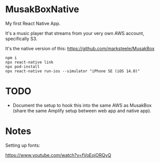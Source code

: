 # MusakBoxNative

My first React Native App.

It's a music player that streams from your very own AWS account, specifically S3.

It's the native version of this: https://github.com/marksteele/MusakBox


```
npm i
npx react-native link
npx pod-install
npx react-native run-ios --simulator "iPhone SE (iOS 14.0)"
```

# TODO

* Document the setup to hook this into the same AWS as MusakBox (share the same Amplify setup between web app and native app).


# Notes

Setting up fonts:

https://www.youtube.com/watch?v=fVoEojORQyQ
